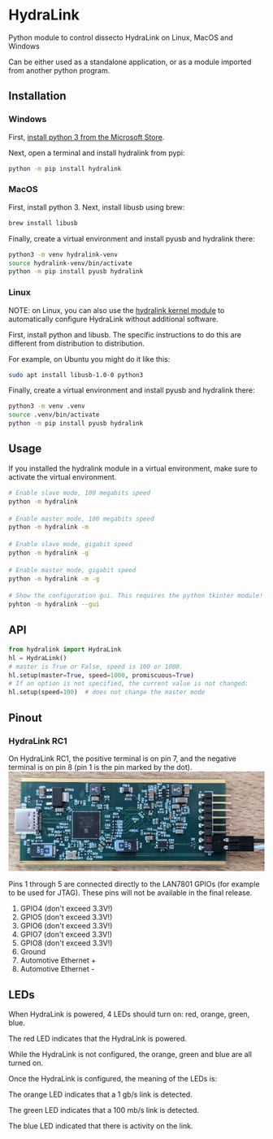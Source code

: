 # HydraLink

Python module to control dissecto HydraLink on Linux, MacOS and Windows

Can be either used as a standalone application, or as a module imported from another python program.

## Installation
### Windows

First, [install python 3 from the Microsoft Store](https://apps.microsoft.com/detail/9ncvdn91xzqp).

Next, open a terminal and install hydralink from pypi:

```cmd
python -m pip install hydralink
```

### MacOS

First, install python 3.
Next, install libusb using brew:

```bash
brew install libusb
```

Finally, create a virtual environment and install pyusb and hydralink there:

```bash
python3 -m venv hydralink-venv
source hydralink-venv/bin/activate
python -m pip install pyusb hydralink
```

### Linux

NOTE: on Linux, you can also use the [hydralink kernel module](https://github.com/dissecto-GmbH/usb2ae-kernel-module) to automatically configure HydraLink without additional software.

First, install python and libusb. The specific instructions to do this are different from distribution to distribution.

For example, on Ubuntu you might do it like this:

```bash
sudo apt install libusb-1.0-0 python3
```

Finally, create a virtual environment and install pyusb and hydralink there:

```bash
python3 -m venv .venv
source .venv/bin/activate
python -m pip install pyusb hydralink
```

## Usage

If you installed the hydralink module in a virtual environment, make sure to activate the virtual environment.

```bash
# Enable slave mode, 100 megabits speed
python -m hydralink

# Enable master mode, 100 megabits speed
python -m hydralink -m

# Enable slave mode, gigabit speed
python -m hydralink -g

# Enable master mode, gigabit speed
python -m hydralink -m -g

# Show the configuration gui. This requires the python tkinter module!
pyhton -m hydralink --gui
```

## API

```python
from hydralink import HydraLink
hl = HydraLink()
# master is True or False, speed is 100 or 1000.
hl.setup(master=True, speed=1000, promiscuous=True)
# If an option is not specified, the current value is not changed:
hl.setup(speed=100)  # does not change the master mode
```

## Pinout

### HydraLink RC1
On HydraLink RC1, the positive terminal is on pin 7, and the negative terminal is on pin 8 (pin 1 is the pin marked by the dot).
![Photo of HydraLink RC1](https://raw.githubusercontent.com/dissecto-GmbH/hydralink/testpypi/docs/hydralink_rc1.jpg)

Pins 1 through 5 are connected directly to the LAN7801 GPIOs (for example to be used for JTAG). These pins will not be available in the final release.

1. GPIO4 (don't exceed 3.3V!)
2. GPIO5 (don't exceed 3.3V!)
3. GPIO6 (don't exceed 3.3V!)
4. GPIO7 (don't exceed 3.3V!)
5. GPIO8 (don't exceed 3.3V!)
6. Ground
7. Automotive Ethernet +
8. Automotive Ethernet -

## LEDs

When HydraLink is powered, 4 LEDs should turn on: red, orange, green, blue.

The red LED indicates that the HydraLink is powered.

While the HydraLink is not configured, the orange, green and blue are all turned on.

Once the HydraLink is configured, the meaning of the LEDs is:

The orange LED indicates that a 1 gb/s link is detected.

The green LED indicates that a 100 mb/s link is detected.

The blue LED indicated that there is activity on the link.

